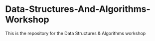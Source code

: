 # Data-Structures-And-Algorithms-Workshop
This is the repository for the Data Structures &amp; Algorithms workshop

